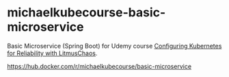 # michaelkubecourse-basic-microservice
Basic Microservice (Spring Boot) for Udemy course [Configuring Kubernetes for Reliability with LitmusChaos](https://www.udemy.com/course/configuring-kubernetes-for-reliability-with-litmuschaos/?referralCode=598151F6A9AB07C08696).

https://hub.docker.com/r/michaelkubecourse/basic-microservice
